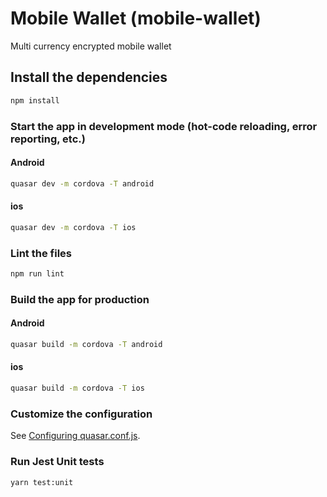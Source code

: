 # Mobile Wallet (mobile-wallet)

Multi currency encrypted mobile wallet

## Install the dependencies
```bash
npm install
```

### Start the app in development mode (hot-code reloading, error reporting, etc.)
#### Android
```bash
quasar dev -m cordova -T android
```
#### ios
```bash
quasar dev -m cordova -T ios
```

### Lint the files
```bash
npm run lint
```

### Build the app for production
#### Android
```bash
quasar build -m cordova -T android
```
#### ios
```bash
quasar build -m cordova -T ios
```

### Customize the configuration
See [Configuring quasar.conf.js](https://quasar.dev/quasar-cli/quasar-conf-js).

### Run Jest Unit tests
```bash
yarn test:unit
```
